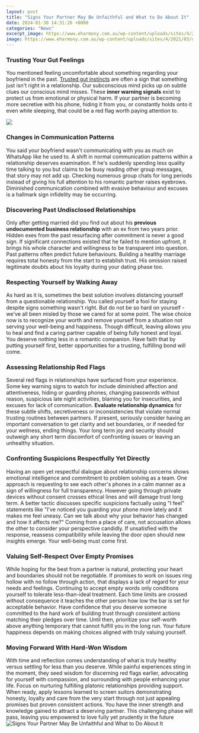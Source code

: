 ```yaml
---
layout: post
title: "Signs Your Partner May Be Unfaithful and What to Do About It"
date: 2024-01-30 14:31:26 +0000
categories: "News"
excerpt_image: https://www.eharmony.com.au/wp-content/uploads/sites/4/2021/03/unfaithful-960x420.jpg
image: https://www.eharmony.com.au/wp-content/uploads/sites/4/2021/03/unfaithful-960x420.jpg
---
```


### Trusting Your Gut Feelings 
You mentioned feeling uncomfortable about something regarding your boyfriend in the past. [Trusted gut instincts](https://fistore.mysenprints.com/collection/agnello) are often a sign that something just isn't right in a relationship. Our subconscious mind picks up on subtle clues our conscious mind misses. These **inner warning signals** exist to protect us from emotional or physical harm. If your partner is becoming more secretive with his phone, hiding it from you, or constantly holds onto it even while sleeping, that could be a red flag worth paying attention to.

![](https://cdn.powerofpositivity.com/wp-content/uploads/2019/03/9-Signs-Your-Partner-Is-Unfaithful-To-You-Without-Being-Aware-Of-It.jpg)
### Changes in Communication Patterns 
You said your boyfriend wasn't communicating with you as much on WhatsApp like he used to. A shift in normal communication patterns within a relationship deserves examination. If he's suddenly spending less quality time talking to you but claims to be busy reading other group messages, that story may not add up. Checking numerous group chats for long periods instead of giving his full attention to his romantic partner raises eyebrows. Diminished communication combined with evasive behaviour and excuses is a hallmark sign infidelity may be occurring.
### Discovering Past Undisclosed Relationships
Only after getting married did you find out about his **previous undocumented business relationship** with an ex from two years prior. Hidden exes from the past resurfacing after commitment is never a good sign. If significant connections existed that he failed to mention upfront, it brings his whole character and willingness to be transparent into question. Past patterns often predict future behaviours. Building a healthy marriage requires total honesty from the start to establish trust. His omission raised legitimate doubts about his loyalty during your dating phase too.
### Respecting Yourself by Walking Away 
As hard as it is, sometimes the best solution involves distancing yourself from a questionable relationship. You called yourself a fool for staying despite signs something wasn't right. But do not be so hard on yourself - we've all been misled by those we cared for at some point. The wise choice now is to recognize your worth and remove yourself from a situation not serving your well-being and happiness. Though difficult, leaving allows you to heal and find a caring partner capable of being fully honest and loyal. You deserve nothing less in a romantic companion. Have faith that by putting yourself first, better opportunities for a trusting, fulfilling bond will come.
### Assessing Relationship Red Flags
Several red flags in relationships have surfaced from your experience. Some key warning signs to watch for include diminished affection and attentiveness, hiding or guarding phones, changing passwords without reason, suspicious late night activities, blaming you for insecurities, and excuses for lack of communication. **Evaluate relationship dynamics** for these subtle shifts, secretiveness or inconsistencies that violate normal trusting routines between partners. If present, seriously consider having an important conversation to get clarity and set boundaries, or if needed for your wellness, ending things. Your long term joy and security should outweigh any short term discomfort of confronting issues or leaving an unhealthy situation.
### Confronting Suspicions Respectfully Yet Directly
Having an open yet respectful dialogue about relationship concerns shows emotional intelligence and commitment to problem solving as a team. One approach is requesting to see each other's phones in a calm manner as a sign of willingness for full transparency. However going through private devices without consent crosses ethical lines and will damage trust long term. A better tactic discusses specific suspicions factually using "I feel" statements like "I've noticed you guarding your phone more lately and it makes me feel uneasy. Can we talk about why your behavior has changed and how it affects me?" Coming from a place of care, not accusation allows the other to consider your perspective candidly. If unsatisfied with the response, reassess compatibility while leaving the door open should new insights emerge. Your well-being must come first. 
### Valuing Self-Respect Over Empty Promises  
While hoping for the best from a partner is natural, protecting your heart and boundaries should not be negotiable. If promises to work on issues ring hollow with no follow through action, that displays a lack of regard for your needs and feelings. Continuing to accept empty words only conditions yourself to tolerate less-than-ideal treatment. Each time limits are crossed without consequence it teaches the other person how low the bar is set for acceptable behavior. Have confidence that you deserve someone committed to the hard work of building trust through consistent actions matching their pledges over time. Until then, prioritize your self-worth above anything temporary that cannot fulfill you in the long run. Your future happiness depends on making choices aligned with truly valuing yourself.
### Moving Forward With Hard-Won Wisdom
With time and reflection comes understanding of what is truly healthy versus settling for less than you deserve. While painful experiences sting in the moment, they seed wisdom for discerning red flags earlier, advocating for yourself with compassion, and surrounding with people enhancing your life. Focus on nurturing fulfilling platonic relationships providing support. When ready, apply lessons learned to screen suitors demonstrating honesty, loyalty and care from the very start through not just appealing promises but proven consistent actions. You have the inner strength and knowledge gained to attract a deserving partner. This challenging phase will pass, leaving you empowered to love fully yet prudently in the future
![Signs Your Partner May Be Unfaithful and What to Do About It](https://www.eharmony.com.au/wp-content/uploads/sites/4/2021/03/unfaithful-960x420.jpg)